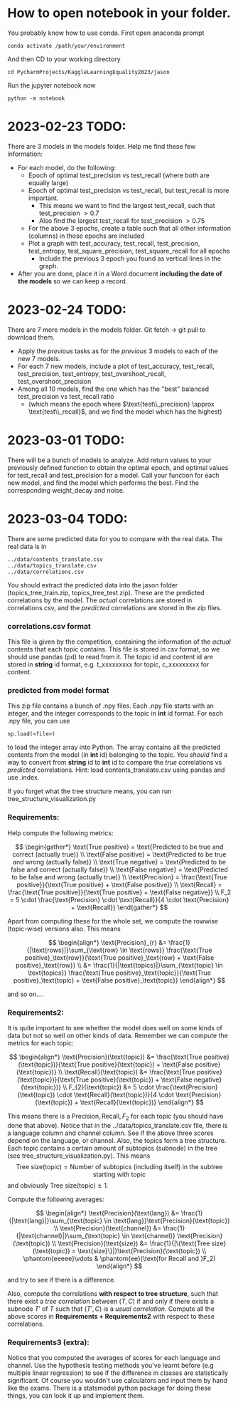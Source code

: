 # How to open notebook in your folder.

You probably know how to use conda. First open anaconda prompt

    conda activate /path/your/environment

And then CD to your working directory

    cd PycharmProjects/KaggleLearningEquality2023/jason

Run the jupyter notebook now

    python -m notebook


# 2023-02-23 TODO:

There are 3 models in the models folder. Help me find these few information:
* For each model, do the following:
    * Epoch of optimal test_precision vs test_recall (where both are equally large)
    * Epoch of optimal test_precision vs test_recall, but test_recall is more important.
        * This means we want to find the largest test_recall, such that test_precision $>0.7$
        * Also find the largest test_recall for test_precision $>0.75$
    * For the above 3 epochs, create a table such that all other information (columns) in those epochs are included
    * Plot a graph with test_accuracy, test_recall, test_precision, test_entropy, test_square_precision, test_square_recall for all epochs
        * Include the previous 3 epoch you found as vertical lines in the graph.
* After you are done, place it in a Word document **including the date of the models** so we can keep a record.

# 2023-02-24 TODO:

There are 7 more models in the models folder. Git fetch -> git pull to download them.
* Apply the *previous* tasks as for the *previous* 3 models to each of the new 7 models.
* For each 7 new models, include a plot of test_accuracy, test_recall, test_precision, test_entropy, test_overshoot_recall, test_overshoot_precision
* Among all 10 models, find the one which has the "best" balanced test_precision vs test_recall ratio
    * (which means the epoch where $\text{test\\_precision} \approx \text{test\\_recall}$, and we find the model which has the highest)
    
# 2023-03-01 TODO:

There will be a bunch of models to analyze. Add return values to your previously defined function to obtain the optimal epoch, and optimal values for test_recall and test_precision for a model. Call your function for each new model, and find the model which performs the best. Find the corresponding weight_decay and noise.

# 2023-03-04 TODO:
There are some predicted data for you to compare with the real data. The real data is in 

    ../data/contents_translate.csv
    ../data/topics_translate.csv
    ../data/correlations.csv

You should extract the predicted data into the jason folder (topics_tree_train.zip, topics_tree_test.zip). These are the predicted correlations by the model. The *actual* correlations are stored in correlations.csv, and the *predicted* correlations are stored in the zip files. 

### correlations.csv format
This file is given by the competition, containing the information of the *actual* contents that each topic contains. This file is stored in csv format, so we should use pandas (pd) to read from it. The topic id and content id are stored in **string** id format, e.g. t_xxxxxxxxx for topic, c_xxxxxxxxx for content. 

### predicted from model format
This zip file contains a bunch of .npy files. Each .npy file starts with an integer, and the integer corresponds to the topic in **int** id format. For each .npy file, you can use

    np.load(<file>)
    
to load the integer array into Python. The array contains all the predicted contents from the model (in **int** id) belonging to the topic. You *should* find a way to convert from **string** id to **int** id to compare the *true* correlations vs *predicted* correlations. Hint: load contents_translate.csv using pandas and use .index.

If you forget what the tree structure means, you can run tree_structure_visualization.py

### Requirements:
Help compute the following metrics:

$$
\begin{gather*}
\text{True positive} = \text{Predicted to be true and correct (actually true)}   \\
\text{False positive} = \text{Predicted to be true and wrong (actually false)}   \\
\text{True negative} = \text{Predicted to be false and correct (actually false)}   \\
\text{False negative} = \text{Predicted to be false and wrong (actually true)}   \\
\text{Precision} = \frac{\text{True positive}}{\text{True positive} + \text{False positive}}   \\
\text{Recall} = \frac{\text{True positive}}{\text{True positive} + \text{False negative}}   \\
F_2 = 5 \cdot \frac{\text{Precision} \cdot \text{Recall}}{4 \cdot \text{Precision} + \text{Recall}}
\end{gather*}
$$

Apart from computing these for the whole set, we compute the rowwise (topic-wise) versions also. This means

$$
\begin{align*}
\text{Precision}_{r} &= \frac{1}{|\text{rows}|}\sum_{\text{row} \in \text{rows}} \frac{\text{True positive}_\text{row}}{\text{True positive}_\text{row} + \text{False positive}_\text{row}} \\
&= \frac{1}{|\text{topics}|}\sum_{\text{topic} \in \text{topics}} \frac{\text{True positive}_\text{topic}}{\text{True positive}_\text{topic} + \text{False positive}_\text{topic}}
\end{align*}
$$

and so on....

### Requirements2:
It is quite important to see whether the model does well on some kinds of data but not so well on other kinds of data. Remember we can compute the metrics for each topic:

$$
\begin{align*}
\text{Precision}(\text{topic}) &= \frac{\text{True positive}(\text{topic})}{\text{True positive}(\text{topic}) + \text{False positive}(\text{topic})}   \\
\text{Recall}(\text{topic}) &= \frac{\text{True positive}(\text{topic})}{\text{True positive}(\text{topic}) + \text{False negative}(\text{topic})}   \\
F_{2}(\text{topic}) &= 5 \cdot \frac{\text{Precision}(\text{topic}) \cdot \text{Recall}(\text{topic})}{4 \cdot \text{Precision}(\text{topic}) + \text{Recall}(\text{topic})}
\end{align*}
$$

This means there is a $\text{Precision}, \text{Recall}, F_2$ for each topic (you should have done that above). Notice that in the ../data/topics_translate.csv file, there is a language column and channel column. See if the above three scores depend on the language, or channel. Also, the topics form a tree structure. Each topic contains a certain amount of subtopics (subnode) in the tree (see tree_structure_visualization.py). This means
$$\text{Tree size}(\text{topic}) = \text{Number of subtopics (including itself) in the subtree starting with topic}$$
and obviously $\text{Tree size}(\text{topic}) \geq 1$. 

Compute the following averages:

$$
\begin{align*}
\text{Precision}(\text{lang}) &= \frac{1}{|\text{lang}|}\sum_{\text{topic} \in \text{lang}}\text{Precision}(\text{topic})   \\
\text{Precision}(\text{channel}) &= \frac{1}{|\text{channel}|}\sum_{\text{topic} \in \text{channel}} \text{Precision}(\text{topic}) \\
\text{Precision}(\text{size}) &= \frac{1}{|\{\text{Tree size}(\text{topic}) = \text{size}\}|}\text{Precision}(\text{topic}) \\
\phantom{eeeee}\vdots & \phantom{ee}(\text{for Recall and }F_2)
\end{align*}
$$

and try to see if there is a difference. 


Also, compute the correlations **with respect to tree structure**, such that there exist a *tree correlation* between $(T,C)$ if and only if there exists a subnode $T'$ of $T$ such that $(T',C)$ is a *usual correlation*. Compute all the above scores in **Requirements + Requirements2** with respect to these correlations.

### Requirements3 (extra):
Notice that you computed the averages of scores for each language and channel. Use the hypothesis testing methods you've learnt before (e.g multiple linear regression) to see if the difference in classes are statistically significant. Of course you wouldn't use calculators and input them by hand like the exams. There is a statsmodel python package for doing these things, you can look it up and implement them.
